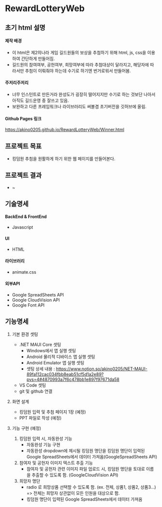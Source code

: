 # RewardLotteryWeb
## 초기 html 설명
#### 제작 배경
 * 이 html은 제2의나라 게임 길드원들의 보상을 추첨하기 위해 html, js, css을 이용하여 간단하게 만들어짐.
 * 길드원의 참여여부, 공헌여부, 희망여부에 따라 추첨대상이 달라지고, 해당자에 따라서만 추첨이 이뤄줘야 하는데 수기로 하기엔 번거로워서 만들어봄.
#### 주저리주저리
 * 너무 인스턴트로 만든거라 완성도가 굉장히 떨어지지만 수기로 하는 것보단 나아서 아직도 길드운영 중 잘쓰고 있음.
 * 보완하고 다른 프레임워크나 라이브러리도 써볼겸 초기버전을 깃허브에 올림.
#### Github Pages 링크
https://akino0205.github.io/RewardLotteryWeb/Winner.html
 
## 프로젝트 목표
 * 킹덤원 추첨을 원활하게 하기 위한 웹 페이지를 만들어본다. 
 
## 프로젝트 결과
 * ~
 
## 기술명세
#### BackEnd & FrontEnd
  * Javascript
#### UI 
  * HTML
#### 라이브러리
  * animate.css
#### 외부API
  * Google SpreadSheets API
  * Google CloudVision API
  * Google Font API

## 기능명세
1. 기본 환경 셋팅
    * .NET MAUI Core 셋팅
      * Windows에서 앱 실행 셋팅
      * Android 물리적 디바이스 앱 실행 셋팅
      * Android Emulator 앱 실행 셋팅
      * 셋팅 상세 내용 : https://www.notion.so/akino0205/NET-MAUI-89fa112cac034fbb8eab51cf5d1a2e89?pvs=4#4870993a7f6c478bb1e897f97671da58
    * VS Code 셋팅
    * git 및 github 연결
    
2. 화면 설계
    * 킹덤원 입력 및 추첨 페이지 1장 (예정)
    * PPT 파일로 작성 (예정)
    
3. 기능 구현 (예정)
    1) 킹덤원 입력 시, 자동완성 기능
        * 자동완성 기능 구현
        * 자동완성 dropdown에 제시될 킹덤원 명단을 킹덤원 명단이 입력된 Google SpreadSheets에서 데이터 가져옴(GoogleSpreadSheets API)
    2) 참여자 및 공헌자 이미지 텍스트 추출 기능
        * 참여자 및 공헌자 관련 이미지 파일 업로드 시, 킹덤원 명단을 토대로 이름을 추출할 수 있도록 함. (GoogleCloudVision API)
    3) 희망자 명단
        * radio 로 희망상품 선택할 수 있도록 함. (ex. 전체, 상품1, 상품2, 상품3...) 
          => 전체는 희망자 상관없이 모든 인원을 대상으로 함. 
        * 킹덤원 명단이 입력된 Google SpreadSheets에서 데이터 가져옴
